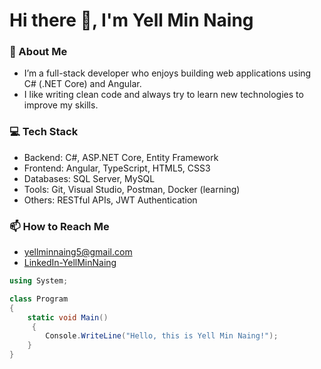 # Hi there 👋, I'm Yell Min Naing

### 🔭 About Me
- I’m a full-stack developer who enjoys building web applications using C# (.NET Core) and Angular.
- I like writing clean code and always try to learn new technologies to improve my skills.


### 💻 Tech Stack
- Backend: C#, ASP.NET Core, Entity Framework
- Frontend: Angular, TypeScript, HTML5, CSS3
- Databases: SQL Server, MySQL
- Tools: Git, Visual Studio, Postman, Docker (learning)
- Others: RESTful APIs, JWT Authentication

### 📫 How to Reach Me
- [yellminnaing5@gmail.com](yellminnaing5@gmail.com)
- [LinkedIn-YellMinNaing](https://www.linkedin.com/in/yellminnaing/)

```csharp
using System;

class Program
{
    static void Main()
     {
        Console.WriteLine("Hello, this is Yell Min Naing!");
    }
}
